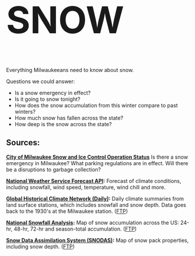 <h1 style="font-size: 100px; font-weight: bolder">SNOW</h1>

Everything Milwaukeeans need to know about snow.

Questions we could answer:
- Is a snow emergency in effect?
- Is it going to snow tonight?
- How does the snow accumulation from this winter compare to past winters?
- How much snow has fallen across the state?
- How deep is the snow across the state?

## Sources:

**[City of Milwaukee Snow and Ice Control Operation Status](http://city.milwaukee.gov/mpw/divisions/operations/snowoperationstatus#.WjvjxlQ-cQ8)**
Is there a snow emergency in Milwaukee? What parking regulations are in effect. Will there be a disruptions to garbage collection?

**[National Weather Service Forecast API](https://forecast-v3.weather.gov/documentation):**
Forecast of climate conditions, including snowfall, wind speed, temperature, wind chill and more.

**[Global Historical Climate Network (Daily)](https://www.ncdc.noaa.gov/ghcn-daily-description):**
Daily climate summaries from land surface stations, which includes snowfall and snow depth. Data goes back to the 1930's at the Milwaukee station. ([FTP](https://www1.ncdc.noaa.gov/pub/data/ghcn/daily/))

**[National Snowfall Analysis](https://www.nohrsc.noaa.gov/snowfall/):**
Map of snow accumulation across the US: 24-hr, 48-hr, 72-hr and season-total accumulation. ([FTP](https://www.nohrsc.noaa.gov/snowfall/data/))

**[Snow Data Assimilation System (SNODAS)](http://nsidc.org/data/g02158):**
Map of snow pack properties, including snow depth. ([FTP](ftp://sidads.colorado.edu/DATASETS/NOAA/G02158/))
